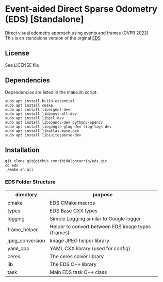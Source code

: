 
Event-aided Direct Sparse Odometry (EDS) [Standalone]
=============
Direct visual odometry approach using events and frames (CVPR 2022) This is an
standalone version of the orginal
[EDS](https://github.com/uzh-rpg/eds-buildconf)

License
-------
See LICENSE file

Dependencies
-----------------
Dependencies are listed in the make.sh script:

```console
sudo apt install build-essential
sudo apt install cmake
sudo apt install libeigen3-dev
sudo apt install libboost-all-dev
sudo apt install libpcl-dev
sudo apt install libopencv-dev python3-opencv
sudo apt install libgoogle-glog-dev libgflags-dev
sudo apt install libatlas-base-dev
sudo apt install libsuitesparse-dev
```

Installation
------------

```console
git clone git@github.com:jhidalgocarrio/eds.git
cd eds
./make.sh all
```
### EDS Folder Structure

| directory         |       purpose                                                        |
| ----------------- | ------------------------------------------------------               |
| cmake             | EDS CMake macros                                                     |
| types             | EDS Base CXX types                                                   |
| logging           | Simple Logging similar to Google logger                              |
| frame_helper      | Helper to convert between EDS image types (frames)                   |
| jpeg_conversion   | Image JPEG helper library                                            |
| yaml_cpp          | YAML CXX library (used for config)                                   |
| ceres             | The ceres solver library                                             |
| lib               | The EDS C++ library                                                  |
| task              | Main EDS task C++ class                                              |
